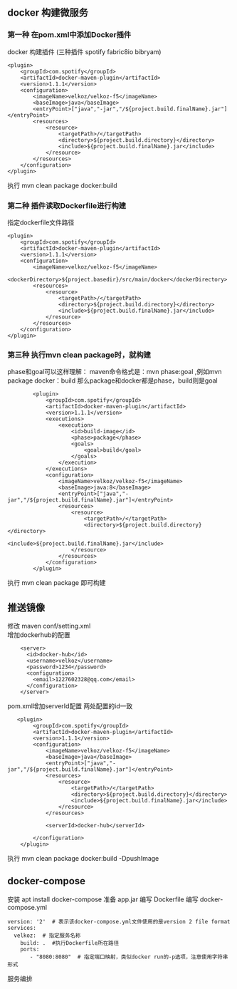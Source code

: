 ## docker 构建微服务

### 第一种 在pom.xml中添加Docker插件
docker 构建插件 (三种插件 spotify  fabric8io  bibryam)

    <plugin>
        <groupId>com.spotify</groupId>
        <artifactId>docker-maven-plugin</artifactId>
        <version>1.1.1</version>
        <configuration>
            <imageName>velkoz/velkoz-f5</imageName>
            <baseImage>java</baseImage>
            <entryPoint>["java","-jar","/${project.build.finalName}.jar"]</entryPoint>
            <resources>
                <resource>
                    <targetPath>/</targetPath>
                    <directory>${project.build.directory}</directory>
                    <include>${project.build.finalName}.jar</include>
                </resource>
            </resources>
        </configuration>
    </plugin>

执行 mvn clean package docker:build


### 第二种 插件读取Dockerfile进行构建
指定dockerfile文件路径

    
    <plugin>
        <groupId>com.spotify</groupId>
        <artifactId>docker-maven-plugin</artifactId>
        <version>1.1.1</version>
        <configuration>
            <imageName>velkoz/velkoz-f5</imageName>
            <dockerDirectory>${project.basedir}/src/main/docker</dockerDirectory>
            <resources>
                <resource>
                    <targetPath>/</targetPath>
                    <directory>${project.build.directory}</directory>
                    <include>${project.build.finalName}.jar</include>
                </resource>
            </resources>
        </configuration>
    </plugin>
    
    

### 第三种 执行mvn clean package时，就构建
phase和goal可以这样理解： maven命令格式是：mvn phase:goal ,例如mvn package docker：build
那么package和docker都是phase，build则是goal

            <plugin>
                <groupId>com.spotify</groupId>
                <artifactId>docker-maven-plugin</artifactId>
                <version>1.1.1</version>
                <executions>
                    <execution>
                        <id>build-image</id>
                        <phase>package</phase>
                        <goals>
                            <goal>build</goal>
                        </goals>
                    </execution>
                </executions>
                <configuration>
                    <imageName>velkoz/velkoz-f5</imageName>
                    <baseImage>java:8</baseImage>
                    <entryPoint>["java","-jar","/${project.build.finalName}.jar"]</entryPoint>
                    <resources>
                        <resource>
                            <targetPath>/</targetPath>
                            <directory>${project.build.directory}</directory>
                            <include>${project.build.finalName}.jar</include>
                        </resource>
                    </resources>
                </configuration>
            </plugin>
            
            
执行 mvn clean package 即可构建



## 推送镜像
修改 maven conf/setting.xml  
增加dockerhub的配置

        <server>
          <id>docker-hub</id>
          <username>velkoz</username>
          <password>1234</password>
          <configuration>
            <email>1227602328@qq.com</email>
          </configuration>
        </server>
    
pom.xml增加serverId配置 两处配置的id一致

       <plugin>
            <groupId>com.spotify</groupId>
            <artifactId>docker-maven-plugin</artifactId>
            <version>1.1.1</version>
            <configuration>
                <imageName>velkoz/velkoz-f5</imageName>
                <baseImage>java</baseImage>
                <entryPoint>["java","-jar","/${project.build.finalName}.jar"]</entryPoint>
                <resources>
                    <resource>
                        <targetPath>/</targetPath>
                        <directory>${project.build.directory}</directory>
                        <include>${project.build.finalName}.jar</include>
                    </resource>
                </resources>
                
                <serverId>docker-hub</serverId>
                
            </configuration>
        </plugin>
    
执行 mvn clean package docker:build -DpushImage



## docker-compose 
安装 apt install docker-compose
准备 app.jar
编写 Dockerfile
编写 docker-compose.yml 

    
    version: '2'  # 表示该docker-compose.yml文件使用的是version 2 file format
    services:
      velkoz:  # 指定服务名称
        build: .  #执行Dockerfile所在路径
        ports:
           - "8080:8080"  # 指定端口映射，类似docker run的-p选项，注意使用字符串形式


服务编排 